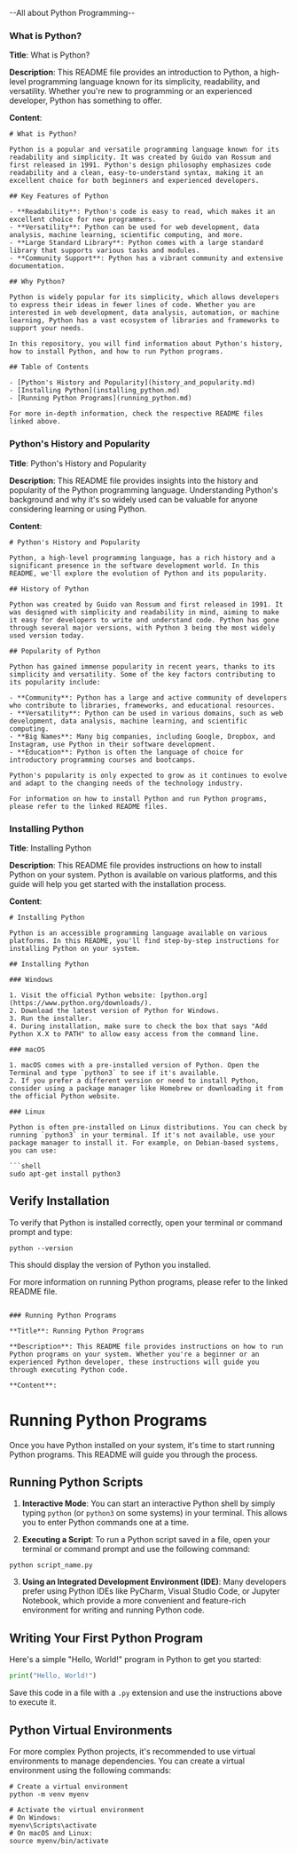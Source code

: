 --All about Python Programming--

### What is Python?

**Title**: What is Python?

**Description**: This README file provides an introduction to Python, a high-level programming language known for its simplicity, readability, and versatility. Whether you're new to programming or an experienced developer, Python has something to offer.

**Content**:
```
# What is Python?

Python is a popular and versatile programming language known for its readability and simplicity. It was created by Guido van Rossum and first released in 1991. Python's design philosophy emphasizes code readability and a clean, easy-to-understand syntax, making it an excellent choice for both beginners and experienced developers.

## Key Features of Python

- **Readability**: Python's code is easy to read, which makes it an excellent choice for new programmers.
- **Versatility**: Python can be used for web development, data analysis, machine learning, scientific computing, and more.
- **Large Standard Library**: Python comes with a large standard library that supports various tasks and modules.
- **Community Support**: Python has a vibrant community and extensive documentation.

## Why Python?

Python is widely popular for its simplicity, which allows developers to express their ideas in fewer lines of code. Whether you are interested in web development, data analysis, automation, or machine learning, Python has a vast ecosystem of libraries and frameworks to support your needs.

In this repository, you will find information about Python's history, how to install Python, and how to run Python programs.

## Table of Contents

- [Python's History and Popularity](history_and_popularity.md)
- [Installing Python](installing_python.md)
- [Running Python Programs](running_python.md)

For more in-depth information, check the respective README files linked above.
```

### Python's History and Popularity

**Title**: Python's History and Popularity

**Description**: This README file provides insights into the history and popularity of the Python programming language. Understanding Python's background and why it's so widely used can be valuable for anyone considering learning or using Python.

**Content**:
```
# Python's History and Popularity

Python, a high-level programming language, has a rich history and a significant presence in the software development world. In this README, we'll explore the evolution of Python and its popularity.

## History of Python

Python was created by Guido van Rossum and first released in 1991. It was designed with simplicity and readability in mind, aiming to make it easy for developers to write and understand code. Python has gone through several major versions, with Python 3 being the most widely used version today.

## Popularity of Python

Python has gained immense popularity in recent years, thanks to its simplicity and versatility. Some of the key factors contributing to its popularity include:

- **Community**: Python has a large and active community of developers who contribute to libraries, frameworks, and educational resources.
- **Versatility**: Python can be used in various domains, such as web development, data analysis, machine learning, and scientific computing.
- **Big Names**: Many big companies, including Google, Dropbox, and Instagram, use Python in their software development.
- **Education**: Python is often the language of choice for introductory programming courses and bootcamps.

Python's popularity is only expected to grow as it continues to evolve and adapt to the changing needs of the technology industry.

For information on how to install Python and run Python programs, please refer to the linked README files.
```

### Installing Python

**Title**: Installing Python

**Description**: This README file provides instructions on how to install Python on your system. Python is available on various platforms, and this guide will help you get started with the installation process.

**Content**:
```
# Installing Python

Python is an accessible programming language available on various platforms. In this README, you'll find step-by-step instructions for installing Python on your system.

## Installing Python

### Windows

1. Visit the official Python website: [python.org](https://www.python.org/downloads/).
2. Download the latest version of Python for Windows.
3. Run the installer.
4. During installation, make sure to check the box that says "Add Python X.X to PATH" to allow easy access from the command line.

### macOS

1. macOS comes with a pre-installed version of Python. Open the Terminal and type `python3` to see if it's available.
2. If you prefer a different version or need to install Python, consider using a package manager like Homebrew or downloading it from the official Python website.

### Linux

Python is often pre-installed on Linux distributions. You can check by running `python3` in your terminal. If it's not available, use your package manager to install it. For example, on Debian-based systems, you can use:

```shell
sudo apt-get install python3
```

## Verify Installation

To verify that Python is installed correctly, open your terminal or command prompt and type:

```shell
python --version
```

This should display the version of Python you installed.

For more information on running Python programs, please refer to the linked README file.
```

### Running Python Programs

**Title**: Running Python Programs

**Description**: This README file provides instructions on how to run Python programs on your system. Whether you're a beginner or an experienced Python developer, these instructions will guide you through executing Python code.

**Content**:
```
# Running Python Programs

Once you have Python installed on your system, it's time to start running Python programs. This README will guide you through the process.

## Running Python Scripts

1. **Interactive Mode**: You can start an interactive Python shell by simply typing `python` (or `python3` on some systems) in your terminal. This allows you to enter Python commands one at a time.

2. **Executing a Script**: To run a Python script saved in a file, open your terminal or command prompt and use the following command:

```shell
python script_name.py
```

3. **Using an Integrated Development Environment (IDE)**: Many developers prefer using Python IDEs like PyCharm, Visual Studio Code, or Jupyter Notebook, which provide a more convenient and feature-rich environment for writing and running Python code.

## Writing Your First Python Program

Here's a simple "Hello, World!" program in Python to get you started:

```python
print("Hello, World!")
```

Save this code in a file with a `.py` extension and use the instructions above to execute it.

## Python Virtual Environments

For more complex Python projects, it's recommended to use virtual environments to manage dependencies. You can create a virtual environment using the following commands:

```shell
# Create a virtual environment
python -m venv myenv

# Activate the virtual environment
# On Windows:
myenv\Scripts\activate
# On macOS and Linux:
source myenv/bin/activate
```



